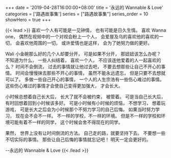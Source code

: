 +++
date = '2019-04-28T16:00:00+08:00'
title = '永远的 Wannable & Love'
categories = ['路遇故事集']
series = ["路遇故事集"]
series_order = 10
showHero = true
+++

{{< lead >}}
喜欢一个人有可能是一见钟情，
也有可能是日久生情。
喜欢 Wanna one，
偶然在视频中的一个对视会粉上一个人，
会爱屋及乌的喜欢他的喜欢的一切，
会喜欢他周围的一切，
或许爱情也是这样，
会为了她努力做的更好。

Wali 小金碗那么好的几个人却要分开，
可是如果不分开，
那妞妞该怎么办呢？
不知道为什么，
一些人纠结着，
喜欢一个人，
不应该连他爱着的人一起喜欢的么？
时间不会倒流，
过去的事情就让他过去吧，
不要去想那些让自己不开心的事情。
时间会慢慢抹去那些不开心的事情，
虽然不能永远遗忘，
但是只要不去想就可以了。
多做一些自己开心的事情，
一个人的人生宗浩有一些伤心难过的事情。
这些伤心难过的事情才会使自己变得更加强大，
才会长大。

小时候总想着自己长大后，
长大了就不会被约束，
被管着。
可是当自己长大后，
有时回想着回到小时候该多好。
可是小时候有小时候的烦恼，
不想学习，
想着玩游戏，
可是长大之后会为小时候那个不努力学习的自己后悔。
如果当时努力学习，
现在会不会不一样。
不一样的学校，不一样的环境。
但是不一样的学校和环境可能有着不一样的同学，
这个时候会舍不得现在的同学。

果然，
世界上没有让时间倒流的方法。
自己走的路，就要坚持下去。
不要想一些不切实际的事情。
那些让自己后悔的事情就忘记吧！
明天一定会更好的。



--永远的 Wannable & Love
{{< /lead >}}